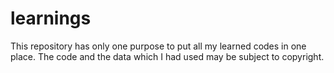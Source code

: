 # learnings
This repository has only one purpose to put all my learned codes in one place. The code and the data which I had used may be subject to copyright.
